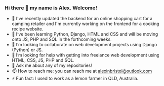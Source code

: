### Hi there 👋 my name is Alex. Welcome!


- 🔭 I've recently updated the backend for an online shopping cart for a camping retailer and I'm currently working on the frontend for a cooking recipe website. 
- 🌱 I’ve been learning Python, Django, HTML and CSS and will be moving onto JS, PHP and SQL in the forthcoming weeks. 
- 👯 I’m looking to collaborate on web development projects using Django (Python) or JS. 
- 🤔 I’m looking for help with getting into freelance web development using HTML, CSS, JS, PHP and SQL.
- 💬 Ask me about any of my repositories!
- 📫 How to reach me: you can reach me at alexinbristol@outlook.com
- ⚡ Fun fact: I used to work as a lemon farmer in QLD, Australia. 

